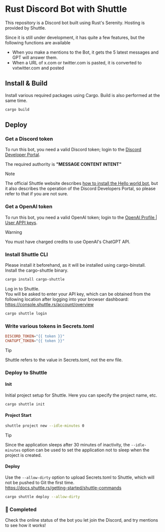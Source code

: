 # Rust Discord Bot with Shuttle

This repository is a Discord bot built using Rust's Serenity. Hosting is provided by Shuttle. 

Since it is still under development, it has quite a few features, but the following functions are available
- When you make a mentions to the Bot, it gets the 5 latest messages and GPT will answer them.
- When a URL of x.com or twitter.com is pasted, it is converted to vxtwitter.com and posted

## Install & Build

Install various required packages using Cargo. Build is also performed at the same time.

```bash
cargo build
```

## Deploy

### Get a Discord token

To run this bot, you need a valid Discord token; login to the [Discord Developer Portal](https://discord.com/developers/applications).

The required authority is **"MESSAGE CONTENT INTENT"**

> [!NOTE]
> The official Shuttle website describes [how to install the Hello world bot](https://docs.shuttle.rs/examples/serenity), but it also describes the operation of the Discord Developers Portal, so please refer to that if you are not sure.


### Get a OpenAI token

To run this bot, you need a valid OpenAI token; login to the [OpenAI Profile | User APPI keys](https://platform.openai.com/settings/profile?tab=api-keys).

> [!WARNING]
> You must have charged credits to use OpenAI's ChatGPT API.

### Install Shuttle CLI

Please install it beforehand, as it will be installed using cargo-binstall.  
Install the cargo-shuttle binary.

```bash
cargo install cargo-shuttle
```

Log in to Shuttle.  
You will be asked to enter your API key, which can be obtained from the following location after logging into your browser dashboard: https://console.shuttle.rs/account/overview

```bash
cargo shuttle login
```

### Write various tokens in Secrets.toml

```toml
DISCORD_TOKEN="{{ token }}"
CHATGPT_TOKEN="{{ token }}"
```

> [!TIP]
> Shuttle refers to the value in Secrets.toml, not the env file.

### Deploy to Shuttle

#### Init

Initial project setup for Shuttle. Here you can specify the project name, etc.

```bash
cargo shuttle init
```

#### Project Start

```bash
shuttle project new --idle-minutes 0
```

> [!TIP]
> Since the application sleeps after 30 minutes of inactivity, the `--idle-minutes` option can be used to set the application not to sleep when the project is created.

#### Deploy

Use the `--allow-dirty` option to upload Secrets.toml to Shuttle, which will not be pushed to Git the first time.  
https://docs.shuttle.rs/getting-started/shuttle-commands

```bash
cargo shuttle deploy --allow-dirty
```

### 🎉 Completed

Check the online status of the bot you let join the Discord, and try mentions to see how it works!